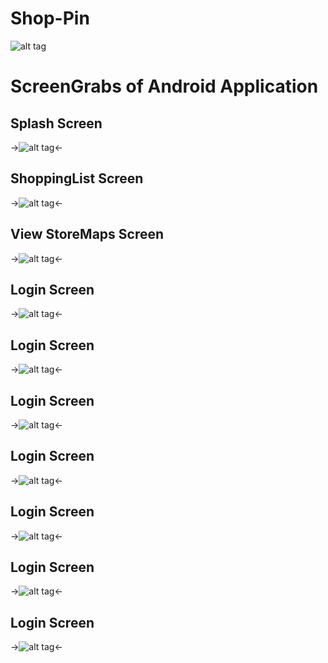 # Shop-Pin
![alt tag](http://oi60.tinypic.com/hupms1.jpg)

# ScreenGrabs of Android Application 
## Splash Screen
->![alt tag](http://s14.postimg.org/c66bi43f5/Screenshot_2015_05_12_23_42_48.png)<-

## ShoppingList Screen
->![alt tag](http://s14.postimg.org/3zebqjdch/Screenshot_2015_05_12_23_43_25.png)<-

## View StoreMaps Screen
->![alt tag](http://s14.postimg.org/vf3e84nkh/Screenshot_2015_05_12_23_43_58.png)<-

## Login Screen
->![alt tag](http://s14.postimg.org/l6ax2azip/Screenshot_2015_05_12_23_44_09.png)<-


## Login Screen
->![alt tag](http://s14.postimg.org/fr271c7yp/Screenshot_2015_05_12_23_44_20.png)<-


## Login Screen
->![alt tag](http://s14.postimg.org/cy8zhb7m9/Screenshot_2015_05_12_23_44_25.png)<-


## Login Screen
->![alt tag](http://s14.postimg.org/lct7j4y1d/Screenshot_2015_05_12_23_44_34.png)<-


## Login Screen
->![alt tag](http://s14.postimg.org/gblthrqkx/Screenshot_2015_05_12_23_44_39.png)<-


## Login Screen
->![alt tag](http://s14.postimg.org/7f6g03akx/Screenshot_2015_05_12_23_44_45.png)<-


## Login Screen
->![alt tag](http://s14.postimg.org/4b0dh1j69/Screenshot_2015_05_12_23_45_11.png)<-
